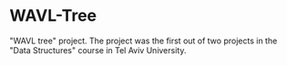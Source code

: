 # WAVL-Tree
"WAVL tree" project. The project was the first out of two projects in the "Data Structures" course in Tel Aviv University.
